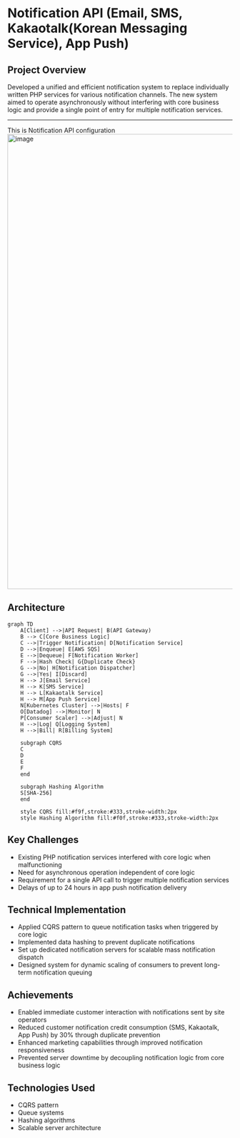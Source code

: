 # Notification API (Email, SMS, Kakaotalk(Korean Messaging Service), App Push)

## Project Overview
Developed a unified and efficient notification system to replace individually written PHP services for various notification channels. The new system aimed to operate asynchronously without interfering with core business logic and provide a single point of entry for multiple notification services.

---
This is Notification API configuration
<img width="1019" alt="image" src="https://github.com/user-attachments/assets/49e654ba-8c6e-46d1-bdbb-a2eb7535a79e">

## Architecture
```mermaid
graph TD
    A[Client] -->|API Request| B(API Gateway)
    B --> C[Core Business Logic]
    C -->|Trigger Notification| D[Notification Service]
    D -->|Enqueue| E[AWS SQS]
    E -->|Dequeue| F[Notification Worker]
    F -->|Hash Check| G{Duplicate Check}
    G -->|No| H[Notification Dispatcher]
    G -->|Yes| I[Discard]
    H --> J[Email Service]
    H --> K[SMS Service]
    H --> L[Kakaotalk Service]
    H --> M[App Push Service]
    N[Kubernetes Cluster] -->|Hosts| F
    O[Datadog] -->|Monitor| N
    P[Consumer Scaler] -->|Adjust| N
    H -->|Log| Q[Logging System]
    H -->|Bill| R[Billing System]

    subgraph CQRS
    C
    D
    E
    F
    end

    subgraph Hashing Algorithm
    S[SHA-256]
    end

    style CQRS fill:#f9f,stroke:#333,stroke-width:2px
    style Hashing Algorithm fill:#f0f,stroke:#333,stroke-width:2px
```



## Key Challenges
- Existing PHP notification services interfered with core logic when malfunctioning
- Need for asynchronous operation independent of core logic
- Requirement for a single API call to trigger multiple notification services
- Delays of up to 24 hours in app push notification delivery

## Technical Implementation
- Applied CQRS pattern to queue notification tasks when triggered by core logic
- Implemented data hashing to prevent duplicate notifications
- Set up dedicated notification servers for scalable mass notification dispatch
- Designed system for dynamic scaling of consumers to prevent long-term notification queuing

## Achievements
- Enabled immediate customer interaction with notifications sent by site operators
- Reduced customer notification credit consumption (SMS, Kakaotalk, App Push) by 30% through duplicate prevention
- Enhanced marketing capabilities through improved notification responsiveness
- Prevented server downtime by decoupling notification logic from core business logic

## Technologies Used
- CQRS pattern
- Queue systems
- Hashing algorithms
- Scalable server architecture
